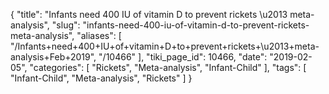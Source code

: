 {
    "title": "Infants need 400 IU of vitamin D to prevent rickets \u2013 meta-analysis",
    "slug": "infants-need-400-iu-of-vitamin-d-to-prevent-rickets-meta-analysis",
    "aliases": [
        "/Infants+need+400+IU+of+vitamin+D+to+prevent+rickets+\u2013+meta-analysis+Feb+2019",
        "/10466"
    ],
    "tiki_page_id": 10466,
    "date": "2019-02-05",
    "categories": [
        "Rickets",
        "Meta-analysis",
        "Infant-Child"
    ],
    "tags": [
        "Infant-Child",
        "Meta-analysis",
        "Rickets"
    ]
}